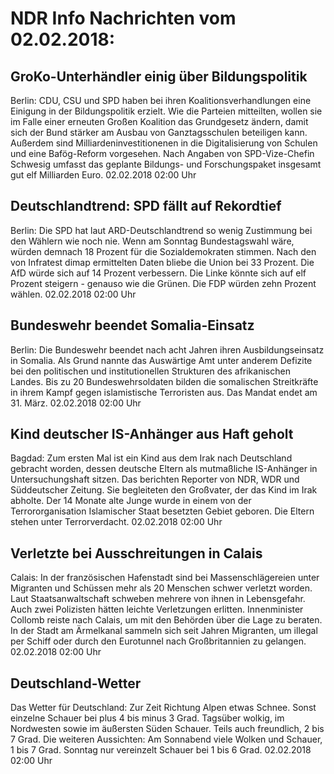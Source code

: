# NDR Info Nachrichten vom 02.02.2018:


## GroKo-Unterhändler einig über Bildungspolitik
Berlin:   CDU, CSU und SPD haben bei ihren Koalitionsverhandlungen eine Einigung in der Bildungspolitik erzielt. Wie die Parteien mitteilten, wollen sie im Falle einer erneuten Großen Koalition das Grundgesetz ändern, damit sich der Bund stärker am Ausbau von Ganztagsschulen beteiligen kann. Außerdem sind Milliardeninvestitionenen in die Digitalisierung von Schulen und eine Bafög-Reform vorgesehen. Nach Angaben von SPD-Vize-Chefin Schwesig umfasst das geplante Bildungs- und Forschungspaket insgesamt gut elf Milliarden Euro. 02.02.2018 02:00 Uhr 

## Deutschlandtrend: SPD fällt auf Rekordtief
Berlin:	Die SPD hat laut ARD-Deutschlandtrend so wenig Zustimmung bei den Wählern wie noch nie. Wenn am Sonntag Bundestagswahl wäre, würden demnach 18 Prozent für die Sozialdemokraten stimmen. Nach den von Infratest dimap ermittelten Daten bliebe die Union bei 33 Prozent. Die AfD würde sich auf 14 Prozent verbessern. Die Linke könnte sich auf elf Prozent steigern - genauso wie die Grünen. Die FDP würden zehn Prozent wählen. 02.02.2018 02:00 Uhr 

## Bundeswehr beendet Somalia-Einsatz
Berlin: Die Bundeswehr beendet nach acht Jahren ihren Ausbildungseinsatz in Somalia. Als Grund nannte das Auswärtige Amt unter anderem Defizite bei den politischen und institutionellen Strukturen des afrikanischen Landes. Bis zu 20 Bundeswehrsoldaten bilden die somalischen Streitkräfte in ihrem Kampf gegen islamistische Terroristen aus. Das Mandat endet am 31. März. 02.02.2018 02:00 Uhr 

## Kind deutscher IS-Anhänger aus Haft geholt
Bagdad: Zum ersten Mal ist ein Kind aus dem Irak nach Deutschland gebracht worden, dessen deutsche Eltern als mutmaßliche IS-Anhänger in Untersuchungshaft sitzen. Das berichten Reporter von NDR, WDR und Süddeutscher Zeitung. Sie begleiteten den Großvater, der das Kind im Irak abholte. Der 14 Monate alte Junge wurde in einem von der Terrororganisation Islamischer Staat besetzten Gebiet geboren. Die Eltern stehen unter Terrorverdacht. 02.02.2018 02:00 Uhr 

## Verletzte bei Ausschreitungen in Calais
Calais: In der französischen Hafenstadt sind bei Massenschlägereien unter Migranten und Schüssen mehr als 20 Menschen schwer verletzt worden. Laut Staatsanwaltschaft schweben mehrere von ihnen in Lebensgefahr. Auch zwei Polizisten hätten leichte Verletzungen erlitten. Innenminister Collomb reiste nach Calais, um mit den Behörden über die Lage zu beraten. In der Stadt am Ärmelkanal sammeln sich seit Jahren Migranten, um illegal per Schiff oder durch den Eurotunnel nach Großbritannien zu gelangen. 02.02.2018 02:00 Uhr 

## Deutschland-Wetter
Das Wetter für Deutschland: Zur Zeit Richtung Alpen etwas Schnee. Sonst einzelne Schauer bei plus 4 bis minus 3 Grad. Tagsüber wolkig, im Nordwesten sowie im äußersten Süden Schauer. Teils auch freundlich, 2 bis 7 Grad. Die weiteren Aussichten: Am Sonnabend viele Wolken und Schauer, 1 bis 7 Grad. Sonntag nur vereinzelt Schauer bei 1 bis 6 Grad. 02.02.2018 02:00 Uhr 
